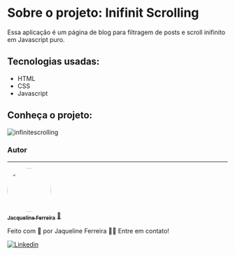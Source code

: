 # Sobre o projeto: Inifinit Scrolling

Essa aplicação é um página de blog para filtragem de posts e scroll inifinito em Javascript puro. 

## Tecnologias usadas:

* HTML 
* CSS
* Javascript


## Conheça o projeto:

![infinitescrolling](https://user-images.githubusercontent.com/64090350/157741577-84d8db25-df57-4de1-9ce7-ffd0a41f3abd.jpg)



### Autor
---

<a href="https://augecode.com/">
 <img style="border-radius: 50%;" src="https://avatars.githubusercontent.com/jacqueline-dev" width="100px;" alt=""/>
 <br />
 <sub><b>Jacqueline Ferreira</b></sub></a> <a href="https://augecode.com/" title="Augecode">🚀</a>


Feito com 💜 por Jaqueline Ferreira 👋🏽 Entre em contato!

[![Linkedin](https://img.shields.io/badge/Meu%20Perfil-Linkdin-blueviolet)](https://www.linkedin.com/in/jacqueline-ferreira-a152761a5/)
